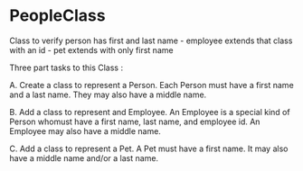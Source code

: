 # PeopleClass
Class to verify person has first and last name - employee extends that class with an id - pet extends with only first name

Three part tasks to this Class : 

A. Create a class to represent a Person. Each Person must have a first name and a last name. They may also have a middle name.

B. Add a class to represent and Employee. An Employee is a special kind of Person whomust have a first name, last name, and employee id. An Employee may also have a middle name.

C. Add a class to represent a Pet. A Pet must have a first name. It may also have a middle name and/or a last name.
